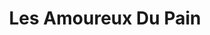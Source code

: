 ---
title: "Les Amoureux Du Pain"
url: /mezieres-sur-couesnon/les-amoureux-du-pain/
shop: boulangerie
---